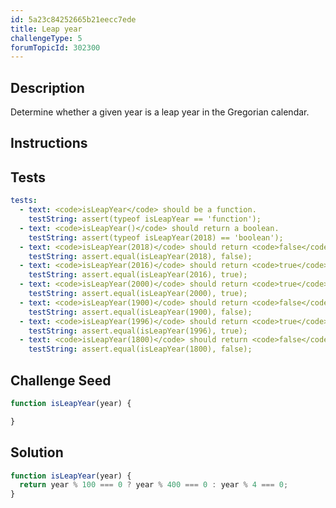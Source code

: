 ```yaml
---
id: 5a23c84252665b21eecc7ede
title: Leap year
challengeType: 5
forumTopicId: 302300
---
```


## Description

<section id='description'>

Determine whether a given year is a leap year in the Gregorian calendar.

</section>

## Instructions

<section id='instructions'>

</section>

## Tests

<section id='tests'>

```yml
tests:
  - text: <code>isLeapYear</code> should be a function.
    testString: assert(typeof isLeapYear == 'function');
  - text: <code>isLeapYear()</code> should return a boolean.
    testString: assert(typeof isLeapYear(2018) == 'boolean');
  - text: <code>isLeapYear(2018)</code> should return <code>false</code>.
    testString: assert.equal(isLeapYear(2018), false);
  - text: <code>isLeapYear(2016)</code> should return <code>true</code>.
    testString: assert.equal(isLeapYear(2016), true);
  - text: <code>isLeapYear(2000)</code> should return <code>true</code>.
    testString: assert.equal(isLeapYear(2000), true);
  - text: <code>isLeapYear(1900)</code> should return <code>false</code>.
    testString: assert.equal(isLeapYear(1900), false);
  - text: <code>isLeapYear(1996)</code> should return <code>true</code>.
    testString: assert.equal(isLeapYear(1996), true);
  - text: <code>isLeapYear(1800)</code> should return <code>false</code>.
    testString: assert.equal(isLeapYear(1800), false);
```

</section>

## Challenge Seed

<section id='challengeSeed'>

<div id='js-seed'>

```js
function isLeapYear(year) {

}
```

</div>
</section>

## Solution

<section id='solution'>

```js
function isLeapYear(year) {
  return year % 100 === 0 ? year % 400 === 0 : year % 4 === 0;
}
```

</section>
